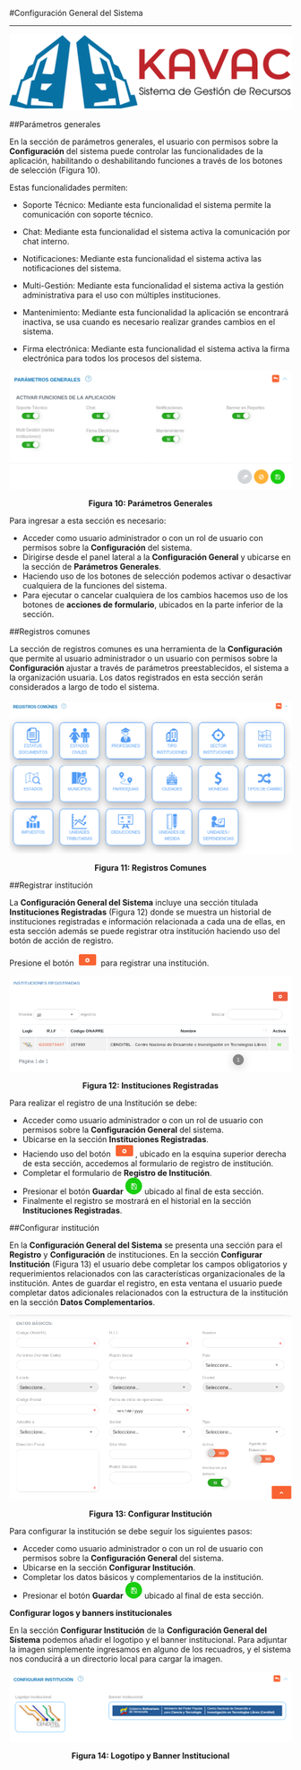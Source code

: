 #Configuración General del Sistema  
**********************************

![Screenshot](../img/logokavac.png#imagen)

##Parámetros generales


En la sección de parámetros generales, el usuario con permisos sobre la **Configuración** del sistema puede controlar las funcionalidades de la aplicación, habilitando o deshabilitando funciones a través de los botones de selección (Figura 10). 

Estas funcionalidades permiten:

- Soporte Técnico: Mediante esta funcionalidad el sistema permite la comunicación con soporte técnico.

- Chat: Mediante esta funcionalidad el sistema activa la comunicación por chat interno.

- Notificaciones: Mediante esta funcionalidad el sistema activa las notificaciones del sistema. 

- Multi-Gestión: Mediante esta funcionalidad el sistema activa la gestión administrativa para el uso con múltiples instituciones.

- Mantenimiento: Mediante esta funcionalidad la aplicación se encontrará inactiva, se usa cuando es necesario realizar grandes cambios en el sistema.

- Firma electrónica: Mediante esta funcionalidad el sistema activa la firma electrónica para todos los procesos del sistema.

![Screenshot](../img/figure_10.png)<div style="text-align: center;font-weight: bold">Figura 10: Parámetros Generales</div>

Para ingresar  a esta sección es necesario:

- Acceder como usuario administrador o con un rol de usuario con permisos sobre la **Configuración** del sistema.
- Dirigirse desde el panel lateral a la **Configuración General** y ubicarse en la sección de **Parámetros Generales**. 
- Haciendo uso de los botones de selección podemos activar o desactivar cualquiera de la funciones del sistema.
- Para ejecutar o cancelar cualquiera de los cambios hacemos uso de los botones de **acciones de formulario**, ubicados en la parte inferior de la sección. 

##Registros comunes


La sección de registros comunes es una herramienta de la **Configuración** que permite al usuario administrador o un usuario con permisos sobre la **Configuración** ajustar a través de parámetros preestablecidos, el sistema a la organización usuaria.   Los datos registrados en esta sección serán considerados a largo de todo el sistema.


![Screenshot](../img/figure_11.png)<div style="text-align: center;font-weight: bold">Figura 11: Registros Comunes</div>

##Registrar institución  


La **Configuración General del Sistema** incluye una sección titulada **Instituciones Registradas** (Figura 12) donde se muestra un historial de instituciones registradas e información relacionada a cada una de ellas, en esta sección además se puede registrar otra institución haciendo uso del botón de acción de registro.   

Presione el botón ![Screenshot](../img/figure_btn_create.png) para registrar una institución. 

![Screenshot](../img/figure_12.png)<div style="text-align: center;font-weight: bold">Figura 12: Instituciones Registradas</div>

Para realizar el registro de una Institución se debe:

- Acceder como usuario administrador o con un rol de usuario con permisos sobre la **Configuración General** del sistema.
- Ubicarse en la sección **Instituciones Registradas**.
- Haciendo uso del botón ![Screenshot](../img/figure_btn_create.png), ubicado en la esquina superior derecha de esta sección, accedemos al formulario de registro de institución. 
- Completar el formulario de **Registro de Institución**. 
- Presionar el botón **Guardar** ![Screenshot](../img/save.png) ubicado al final de esta sección.
- Finalmente el registro se mostrará en el historial en la sección **Instituciones Registradas**. 	


##Configurar institución 


En la **Configuración General del Sistema** se presenta una sección para el **Registro** y **Configuración** de instituciones.  En la sección **Configurar Institución** (Figura 13) el usuario debe completar los campos obligatorios y requerimientos relacionados con las características organizacionales de la institución.   Antes de guardar el registro, en esta ventana el usuario puede completar datos adicionales relacionados con la estructura de la institución en la sección **Datos Complementarios**.  


![Screenshot](../img/figure_13.png)<div style="text-align: center;font-weight: bold">Figura 13: Configurar Institución</div>


Para configurar la institución se debe seguir los siguientes pasos: 

- Acceder como usuario administrador o con un rol de usuario con permisos sobre la **Configuración General** del sistema.
- Ubicarse en la sección **Configurar Institución**.
- Completar los datos básicos y complementarios de la institución.
- Presionar el botón **Guardar** ![Screenshot](../img/save.png) ubicado al final de esta sección.

**Configurar logos y banners institucionales** 


En la sección **Configurar Institución** de la **Configuración General del Sistema** podemos añadir el logotipo y el banner institucional.  Para adjuntar la imagen simplemente ingresamos en alguno de los recuadros, y el sistema nos conducirá a un directorio local para cargar la imagen. 

![Screenshot](../img/figure_14.png)<div style="text-align: center;font-weight: bold">Figura 14: Logotipo y Banner Institucional</div>
